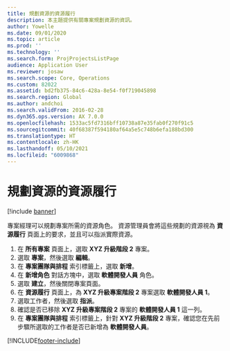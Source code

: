 ```yaml
---
title: 規劃資源的資源履行
description: 本主題提供有關專案規劃資源的資訊。
author: Yowelle
ms.date: 09/01/2020
ms.topic: article
ms.prod: ''
ms.technology: ''
ms.search.form: ProjProjectsListPage
audience: Application User
ms.reviewer: josaw
ms.search.scope: Core, Operations
ms.custom: 82022
ms.assetid: bd2fb375-84c6-428a-8e54-f0f719045898
ms.search.region: Global
ms.author: andchoi
ms.search.validFrom: 2016-02-28
ms.dyn365.ops.version: AX 7.0.0
ms.openlocfilehash: 1533ac5fd7316bff10738a87e35fab0f270f91c5
ms.sourcegitcommit: 40f68387f594180af64a5e5c748b6efa188bd300
ms.translationtype: HT
ms.contentlocale: zh-HK
ms.lasthandoff: 05/10/2021
ms.locfileid: "6009868"
---
```

# <a name="resource-fulfillment-for-planned-resources"></a>規劃資源的資源履行

[!include [banner](../includes/banner.md)]

專案經理可以規劃專案所需的資源角色。 資源管理員會將這些規劃的資源視為 **資源履行** 頁面上的要求，並且可以指派實際資源。

1. 在 **所有專案** 頁面上，選取 **XYZ 升級階段 2** 專案。
2. 選取 **專案**，然後選取 **編輯**。
3. 在 **專案團隊與排程** 索引標籤上，選取 **新增**。
4. 在 **新增角色** 對話方塊中，選取 **軟體開發人員** 角色。
5. 選取 **建立**，然後關閉專案頁面。
6. 在 **資源履行** 頁面上，為 **XYZ 升級專案階段 2** 專案選取 **軟體開發人員 1**。
7. 選取工作者，然後選取 **指派**。
8. 確認是否已移除 **XYZ 升級專案階段 2** 專案的 **軟體開發人員 1** 這一列。
9. 在 **專案團隊與排程** 索引標籤上，針對 **XYZ 升級階段 2** 專案，確認您在先前步驟所選取的工作者是否已新增為 **軟體開發人員**。


[!INCLUDE[footer-include](../includes/footer-banner.md)]
